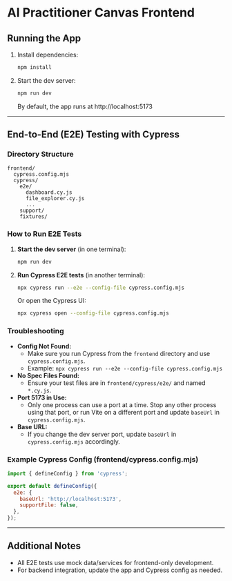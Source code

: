 # AI Practitioner Canvas Frontend

## Running the App

1. Install dependencies:
   ```sh
   npm install
   ```
2. Start the dev server:
   ```sh
   npm run dev
   ```
   By default, the app runs at http://localhost:5173

---

## End-to-End (E2E) Testing with Cypress

### Directory Structure

```
frontend/
  cypress.config.mjs
  cypress/
    e2e/
      dashboard.cy.js
      file_explorer.cy.js
      ...
    support/
    fixtures/
```

### How to Run E2E Tests

1. **Start the dev server** (in one terminal):
   ```sh
   npm run dev
   ```
2. **Run Cypress E2E tests** (in another terminal):
   ```sh
   npx cypress run --e2e --config-file cypress.config.mjs
   ```
   Or open the Cypress UI:
   ```sh
   npx cypress open --config-file cypress.config.mjs
   ```

### Troubleshooting

- **Config Not Found:**
  - Make sure you run Cypress from the `frontend` directory and use `cypress.config.mjs`.
  - Example: `npx cypress run --e2e --config-file cypress.config.mjs`
- **No Spec Files Found:**
  - Ensure your test files are in `frontend/cypress/e2e/` and named `*.cy.js`.
- **Port 5173 in Use:**
  - Only one process can use a port at a time. Stop any other process using that port, or run Vite on a different port and update `baseUrl` in `cypress.config.mjs`.
- **Base URL:**
  - If you change the dev server port, update `baseUrl` in `cypress.config.mjs` accordingly.

### Example Cypress Config (frontend/cypress.config.mjs)
```js
import { defineConfig } from 'cypress';

export default defineConfig({
  e2e: {
    baseUrl: 'http://localhost:5173',
    supportFile: false,
  },
});
```

---

## Additional Notes
- All E2E tests use mock data/services for frontend-only development.
- For backend integration, update the app and Cypress config as needed. 